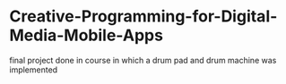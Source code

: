 Creative-Programming-for-Digital-Media-Mobile-Apps
==================================================

final project done in course in which a drum pad and drum machine was implemented
